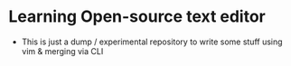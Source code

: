 # Learning Open-source text editor
* This is just a dump / experimental repository to write some stuff using vim & merging via CLI
